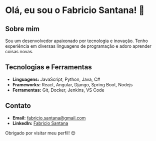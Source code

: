# Olá, eu sou o Fabricio Santana! 👋

## Sobre mim

Sou um desenvolvedor apaixonado por tecnologia e inovação. Tenho experiência em diversas linguagens de programação e adoro aprender coisas novas.

## Tecnologias e Ferramentas

- **Linguagens:** JavaScript, Python, Java, C#
- **Frameworks:** React, Angular, Django, Spring Boot, Nodejs
- **Ferramentas:** Git, Docker, Jenkins, VS Code

## Contato

- **Email:** [fabricio.santana@gmail.com](mailto:fabricio.santana@gmail.com)
- **LinkedIn:** [Fabricio Santana](https://www.linkedin.com/in/fabriciofsantana)

Obrigado por visitar meu perfil! 😊